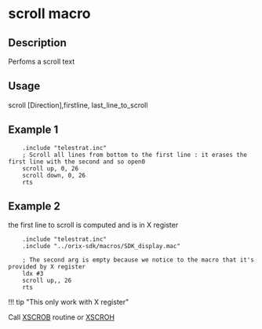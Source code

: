 # scroll macro

## Description

Perfoms a scroll text

## Usage

scroll [Direction],firstline, last_line_to_scroll

## Example 1

```ca65
    .include "telestrat.inc"
    ; Scroll all lines from bottom to the first line : it erases the first line with the second and so open0
    scroll up, 0, 26
    scroll down, 0, 26
    rts
```

## Example 2

the first line to scroll is computed and is in X register

```ca65
    .include "telestrat.inc"
    .include "../orix-sdk/macros/SDK_display.mac"

    ; The second arg is empty because we notice to the macro that it's provided by X register
    ldx #3
    scroll up,, 26
    rts
```

!!! tip "This only work with X register"

Call [XSCROB](../../../kernel/primitives/xscrob.md) routine or [XSCROH](../../../kernel/primitives/xscroh.md)
